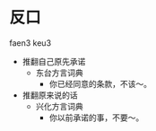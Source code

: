 



# 反口
faen3 keu3
+ 推翻自己原先承诺
  * 东台方言词典
    - 你已经同意的条款，不该～。
+ 推翻原来说的话
  * 兴化方言词典
    - 你以前承诺的事，不要～。

